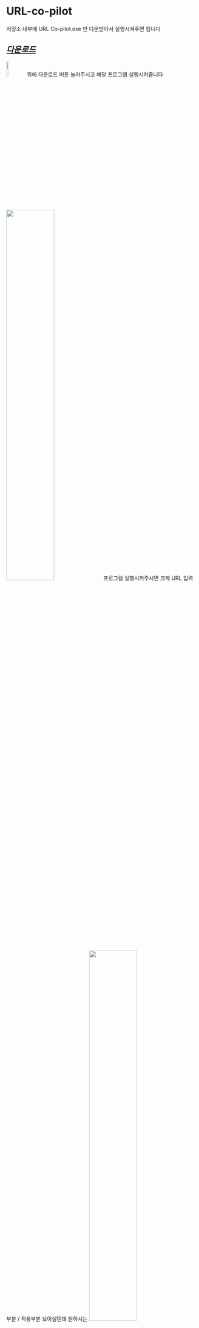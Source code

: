 # URL-co-pilot

저장소 내부에 URL Co-pilot.exe 만 다운받아서 실행시켜주면 됩니다
## __*[다운로드](https://github.com/HelloZOOO/URL-co-pilot/raw/main/URL%20Co-pilot.exe)*__

<img width="10%" src="https://user-images.githubusercontent.com/42949995/219392767-8cdea519-5511-4d36-8066-419435a3df36.png"/>
위에 다운로드 버튼 눌러주시고 해당 프로그램 실행시켜줍니다

<img width="50%" src="https://user-images.githubusercontent.com/42949995/219394043-1c470575-ed0a-4f42-b4c5-12b3df9accec.png"/>
프로그램 실행시켜주시면 크게 URL 입력부분 / 적용부분 보이실탠데 원하시는

<img width="50%" src="https://user-images.githubusercontent.com/42949995/219394950-8afbf08f-901a-4001-97ee-c1daaee16d08.png"/>
<img width="50%" src="https://user-images.githubusercontent.com/42949995/219395147-3d13a84c-eea5-4a78-878f-4fb9f4cf0db8.png"/>
<img width="50%" src="https://user-images.githubusercontent.com/42949995/219395323-6561e279-f122-4f55-a898-14efa02929b1.gif"/>

